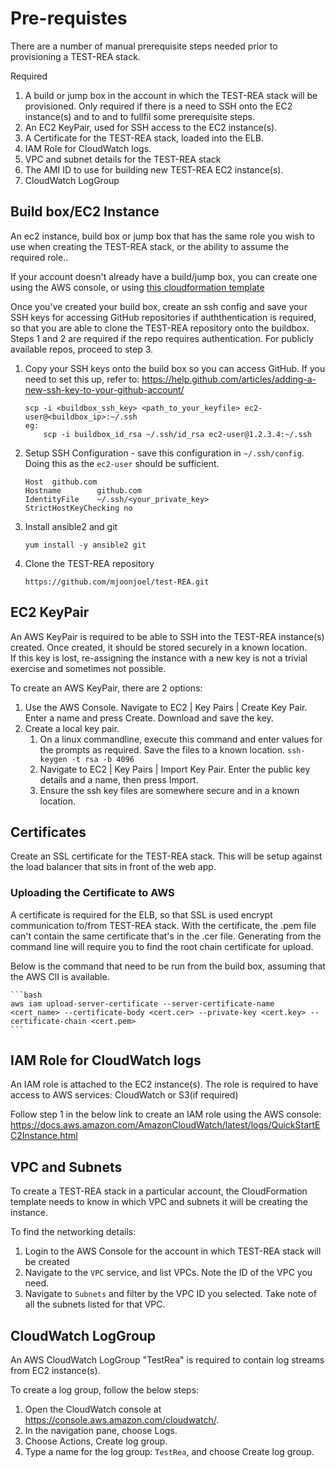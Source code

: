 # Pre-requistes

There are a number of manual prerequisite steps needed prior to provisioning a TEST-REA stack.

Required
1.  A build or jump box in the account in which the TEST-REA stack will be provisioned. Only required if there is a need to SSH onto the EC2 instance(s) and to and to fullfil some prerequisite steps.
2.  An EC2 KeyPair, used for SSH access to the EC2 instance(s).
3.  A Certificate for the TEST-REA stack, loaded into the ELB.
4.  IAM Role for CloudWatch logs.
5.  VPC and subnet details for the TEST-REA stack
6.  The AMI ID to use for building new TEST-REA EC2 instance(s).
7.  CloudWatch LogGroup


## Build box/EC2 Instance
An ec2 instance, build box or jump box that has the same role you wish to use when creating the TEST-REA stack, or the ability to assume the required role..

If your account doesn't already have a build/jump box, you can create one using the AWS console, or using [this cloudformation template](templates\template-buildbox.yaml)

Once you've created your build box, create an ssh config and save your SSH keys for accessing GitHub repositories if auththentication is required, so that you are able to clone the TEST-REA repository onto the buildbox.  Steps 1 and 2 are required if the repo requires authentication.  For publicly available repos, proceed to step 3.
1. Copy your SSH keys onto the build box so you can access GitHub. 
   If you need to set this up, refer to: https://help.github.com/articles/adding-a-new-ssh-key-to-your-github-account/
   ```
   scp -i <buildbox_ssh_key> <path_to_your_keyfile> ec2-user@<buildbox_ip>:~/.ssh
   eg:
       scp -i buildbox_id_rsa ~/.ssh/id_rsa ec2-user@1.2.3.4:~/.ssh
   ```
2. Setup SSH Configuration - save this configuration in `~/.ssh/config`.  Doing this as the `ec2-user` should be sufficient.
   ```
   Host  github.com
   Hostname        github.com
   IdentityFile    ~/.ssh/<your_private_key>
   StrictHostKeyChecking no
   ```
3. Install ansible2 and git
   ```
   yum install -y ansible2 git
   ```
4. Clone the TEST-REA repository
   ```
   https://github.com/mjoonjoel/test-REA.git
   ```


## EC2 KeyPair
An AWS KeyPair is required to be able to SSH into the TEST-REA instance(s) created.  Once created, it should be stored securely in a known location.  
If this key is lost, re-assigning the instance with a new key is not a trivial exercise and sometimes not possible.

To create an AWS KeyPair, there are 2 options:
1. Use the AWS Console.
   Navigate to EC2 | Key Pairs | Create Key Pair.  Enter a name and press Create.  Download and save the key.
2. Create a local key pair.
   1. On a linux commandline, execute this command and enter values for the prompts as required.  Save the files to a known location.  `ssh-keygen -t rsa -b 4096`
   2. Navigate to EC2 | Key Pairs | Import Key Pair.  Enter the public key details and a name, then press Import.
   3. Ensure the ssh key files are somewhere secure and in a known location.


## Certificates
Create an SSL certificate for the TEST-REA stack. This will be setup against the load balancer that sits in front of the web app.  

### Uploading the Certificate to AWS
A certificate is required for the ELB, so that SSL is used encrypt communication to/from TEST-REA stack.
With the certificate, the .pem file can't contain the same certificate that's in the .cer file. Generating from the command line will require you to find the root chain certificate for upload.

Below is the command that need to be run from the build box, assuming that the AWS ClI is available.

    ```bash
    aws iam upload-server-certificate --server-certificate-name <cert_name> --certificate-body <cert.cer> --private-key <cert.key> --certificate-chain <cert.pem>
    ```


## IAM Role for CloudWatch logs
An IAM role is attached to the EC2 instance(s).  The role is required to have access to AWS services: CloudWatch or S3(if required)

Follow step 1 in the below link to create an IAM role using the AWS console:
https://docs.aws.amazon.com/AmazonCloudWatch/latest/logs/QuickStartEC2Instance.html


## VPC and Subnets
To create a TEST-REA stack in a particular account, the CloudFormation template needs to know in which VPC and subnets it will be creating the instance.

To find the networking details:
1. Login to the AWS Console for the account in which TEST-REA stack will be created
2. Navigate to the `VPC` service, and list VPCs.  Note the ID of the VPC you need.
3. Navigate to `Subnets` and filter by the VPC ID you selected.  Take note of all the subnets listed for that VPC.


## CloudWatch LogGroup
An AWS CloudWatch LogGroup "TestRea" is required to contain log streams from EC2 instance(s).

To create a log group, follow the below steps:
1. Open the CloudWatch console at https://console.aws.amazon.com/cloudwatch/.
2. In the navigation pane, choose Logs.
3. Choose Actions, Create log group.
4. Type a name for the log group: `TestRea`, and choose Create log group.
